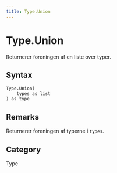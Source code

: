 ```yaml
---
title: Type.Union
---
```


# Type.Union


Returnerer foreningen af en liste over typer.


## Syntax

```powerquery
Type.Union(
    types as list
) as type
```


## Remarks

Returnerer foreningen af typerne i <code>types</code>.



## Category
Type
